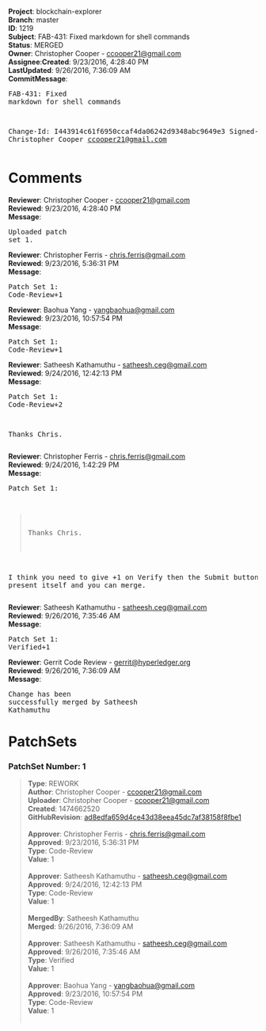 <strong>Project</strong>: blockchain-explorer</br><strong>Branch</strong>: master<br><strong>ID</strong>: 1219<br><strong>Subject</strong>: FAB-431: Fixed markdown for shell commands<br><strong>Status</strong>: MERGED<br><strong>Owner</strong>: Christopher Cooper - ccooper21@gmail.com<br><strong>Assignee</strong>:<strong>Created</strong>: 9/23/2016, 4:28:40 PM<br><strong>LastUpdated</strong>: 9/26/2016, 7:36:09 AM<br><strong>CommitMessage</strong>:<br><pre>FAB-431: Fixed markdown for shell commands

Change-Id: I443914c61f6950ccaf4da06242d9348abc9649e3
Signed-off-by: Christopher Cooper <ccooper21@gmail.com>
</pre><h1>Comments</h1><strong>Reviewer</strong>: Christopher Cooper - ccooper21@gmail.com<br><strong>Reviewed</strong>: 9/23/2016, 4:28:40 PM<br><strong>Message</strong>: <pre>Uploaded patch set 1.</pre><strong>Reviewer</strong>: Christopher Ferris - chris.ferris@gmail.com<br><strong>Reviewed</strong>: 9/23/2016, 5:36:31 PM<br><strong>Message</strong>: <pre>Patch Set 1: Code-Review+1</pre><strong>Reviewer</strong>: Baohua Yang - yangbaohua@gmail.com<br><strong>Reviewed</strong>: 9/23/2016, 10:57:54 PM<br><strong>Message</strong>: <pre>Patch Set 1: Code-Review+1</pre><strong>Reviewer</strong>: Satheesh Kathamuthu - satheesh.ceg@gmail.com<br><strong>Reviewed</strong>: 9/24/2016, 12:42:13 PM<br><strong>Message</strong>: <pre>Patch Set 1: Code-Review+2

Thanks Chris.</pre><strong>Reviewer</strong>: Christopher Ferris - chris.ferris@gmail.com<br><strong>Reviewed</strong>: 9/24/2016, 1:42:29 PM<br><strong>Message</strong>: <pre>Patch Set 1:

> Thanks Chris.

I think you need to give +1 on Verify then the Submit button should present itself and you can merge.</pre><strong>Reviewer</strong>: Satheesh Kathamuthu - satheesh.ceg@gmail.com<br><strong>Reviewed</strong>: 9/26/2016, 7:35:46 AM<br><strong>Message</strong>: <pre>Patch Set 1: Verified+1</pre><strong>Reviewer</strong>: Gerrit Code Review - gerrit@hyperledger.org<br><strong>Reviewed</strong>: 9/26/2016, 7:36:09 AM<br><strong>Message</strong>: <pre>Change has been successfully merged by Satheesh Kathamuthu</pre><h1>PatchSets</h1><h3>PatchSet Number: 1</h3><blockquote><strong>Type</strong>: REWORK<br><strong>Author</strong>: Christopher Cooper - ccooper21@gmail.com<br><strong>Uploader</strong>: Christopher Cooper - ccooper21@gmail.com<br><strong>Created</strong>: 1474662520<br><strong>GitHubRevision</strong>: [ad8edfa659d4ce43d38eea45dc7af38158f8fbe1](https://github.com/hyperledger/blockchain-explorer/commit/ad8edfa659d4ce43d38eea45dc7af38158f8fbe1)<br><br><strong>Approver</strong>: Christopher Ferris - chris.ferris@gmail.com<br><strong>Approved</strong>: 9/23/2016, 5:36:31 PM<br><strong>Type</strong>: Code-Review<br><strong>Value</strong>: 1<br><br><strong>Approver</strong>: Satheesh Kathamuthu - satheesh.ceg@gmail.com<br><strong>Approved</strong>: 9/24/2016, 12:42:13 PM<br><strong>Type</strong>: Code-Review<br><strong>Value</strong>: 1<br><br><strong>MergedBy</strong>: Satheesh Kathamuthu<br><strong>Merged</strong>: 9/26/2016, 7:36:09 AM<br><br><strong>Approver</strong>: Satheesh Kathamuthu - satheesh.ceg@gmail.com<br><strong>Approved</strong>: 9/26/2016, 7:35:46 AM<br><strong>Type</strong>: Verified<br><strong>Value</strong>: 1<br><br><strong>Approver</strong>: Baohua Yang - yangbaohua@gmail.com<br><strong>Approved</strong>: 9/23/2016, 10:57:54 PM<br><strong>Type</strong>: Code-Review<br><strong>Value</strong>: 1<br><br></blockquote>